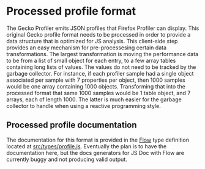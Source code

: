 # Processed profile format

The Gecko Profiler emits JSON profiles that Firefox Profiler can display. This original Gecko profile format needs to be processed in order to provide a data structure that is optimized for JS analysis. This client-side step provides an easy mechanism for pre-processesing certain data transformations. The largest transformation is moving the performance data to be from a list of small object for each entry, to a few array tables containing long lists of values. The values do not need to be tracked by the garbage collector. For instance, if each profiler sample had a single object associated per sample with 7 properties per object, then 1000 samples would be one array containing 1000 objects. Transforming that into the processed format that same 1000 samples would be 1 table object, and 7 arrays, each of length 1000. The latter is much easier for the garbage collector to handle when using a reactive programming style.

## Processed profile documentation

The documentation for this format is provided in the [Flow](https://flow.org/) type definition located at [src/types/profile.js](../src/types/profile.js). Eventually the plan is to have the documentation here, but the docs generators for JS Doc with Flow are currently buggy and not producing valid output.
